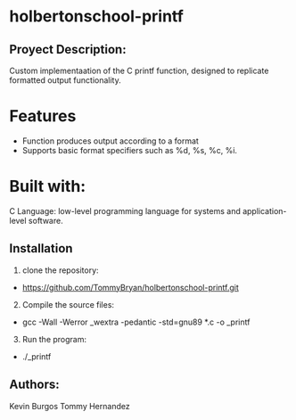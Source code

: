 # holbertonschool-printf
## Proyect Description:

Custom implementaation of the C printf function, designed to replicate formatted output functionality.

# Features
- Function produces output according to a format
- Supports basic format specifiers such as %d, %s, %c, %i.

# Built with:
C Language: low-level programming language for systems and application-level software.

## Installation
1. clone the repository:
- https://github.com/TommyBryan/holbertonschool-printf.git
2. Compile the source files:
- gcc -Wall -Werror _wextra -pedantic -std=gnu89 *.c -o _printf
3. Run the program:
- ./_printf

## Authors:
Kevin Burgos
Tommy Hernandez
